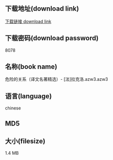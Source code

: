 ## 下载地址(download link)
[下载链接 download link](https://tutu365.netlify.app/?s=%E5%8D%B1%E9%99%A9%E7%9A%84%E5%85%B3%E7%B3%BB%EF%BC%88%E8%AF%91%E6%96%87%E5%90%8D%E8%91%97%E7%B2%BE%E9%80%89%EF%BC%89-+%5B%E6%B3%95%5D%E6%8B%89%E5%85%8B%E6%B4%9B.azw3)

## 下载密码(download password)
8078

## 名称(book name)
危险的关系（译文名著精选）- [法]拉克洛.azw3.azw3

## 语言(language)
chinese

## MD5


## 大小(filesize)
1.4 MB
